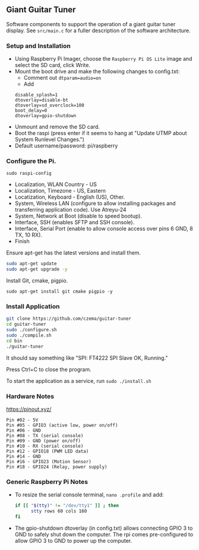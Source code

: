 ## Giant Guitar Tuner ##

Software components to support the operation of a giant guitar tuner display.  See `src/main.c` for a fuller description of the software architecture.

### Setup and Installation ###

* Using Raspberry Pi Imager, choose the `Raspberry Pi OS Lite` image and select the SD card, click Write.
* Mount the boot drive and make the following changes to config.txt:
  * Comment out `dtparam=audio=on`
  * Add
  ```
  disable_splash=1
  dtoverlay=disable-bt
  dtoverlay=sd_overclock=100
  boot_delay=0
  dtoverlay=gpio-shutdown
  ```
* Unmount and remove the SD card.
* Boot the raspi (press enter if it seems to hang at "Update UTMP about System Runlevel Changes.")
* Default username/password: pi/raspberry

### Configure the Pi. ###

`sudo raspi-config`

* Localization, WLAN Country - US
* Localization, Timezone - US, Eastern
* Locatization, Keyboard - English (US), Other.
* System, Wireless LAN (configure to allow installing packages and transferring application code). Use Atreyu-24
* System, Network at Boot (disable to speed bootup).
* Interface, SSH (enables SFTP and SSH console).
* Interface, Serial Port (enable to allow console access over pins 6 GND, 8 TX, 10 RX).
* Finish

Ensure apt-get has the latest versions and install them.

```bash
sudo apt-get update
sudo apt-get upgrade -y
```

Install Git, cmake, pigpio.

`sudo apt-get install git cmake pigpio -y`

### Install Application ###

```bash
git clone https://github.com/czema/guitar-tuner
cd guitar-tuner
sudo ./configure.sh
sudo ./compile.sh
cd bin
./guitar-tuner
```

It should say something like "SPI: FT4222 SPI Slave OK, Running."

Press Ctrl+C to close the program.

To start the application as a service, run `sudo ./install.sh`

### Hardware Notes ###
https://pinout.xyz/

```
Pin #02 - 5V
Pin #05 - GPIO3 (active low, power on/off)
Pin #06 - GND
Pin #08 - TX (serial console)
Pin #09 - GND (power on/off)
Pin #10 - RX (serial console)
Pin #12 - GPIO18 (PWM LED data)
Pin #14 - GND
Pin #16 - GPIO23 (Motion Sensor)
Pin #18 - GPIO24 (Relay, power supply)
```

### Generic Raspberry Pi Notes ###

* To resize the serial console terminal, `nano .profile` and add:
  ```bash
  if [[ "$(tty)" != "/dev/tty1" ]] ; then
        stty rows 60 cols 160
  fi
  ```
* The gpio-shutdown dtoverlay (in config.txt) allows connecting GPIO 3 to GND to safely shut down the computer.  The rpi comes pre-configured to allow GPIO 3 to GND to power up the computer.